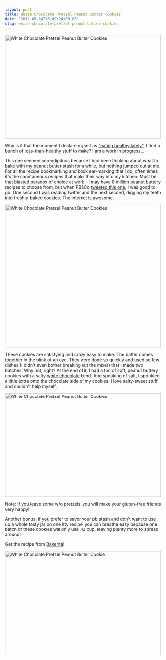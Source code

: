 ```yaml
---
layout: post
title: White Chocolate Pretzel Peanut Butter Cookies
date: '2012-05-24T15:49:20+00:00'
slug: white-chocolate-pretzel-peanut-butter-cookies
---
```

<a href="http://www.flickr.com/photos/kstar810/7263453212/" title="White Chocolate Pretzel Peanut Butter Cookies by kstar810, on Flickr"><img src="http://farm8.staticflickr.com/7075/7263453212_dc5dec7c34.jpg" width="500" height="333" alt="White Chocolate Pretzel Peanut Butter Cookies"></a>

Why is it that the moment I declare myself as <a href="http://www.cpbgallery.com/">"eating healthy lately"</a>, I find a bunch of less-than-healthy stuff to make? I am a work in progress...

This one seemed serendipitous because I had been thinking about what to bake with my peanut butter stash for a while, but nothing jumped out at me. For all the recipe bookmarking and book ear-marking that I do, often times it's the spontaneous recipes that make their way into my kitchen. Must be that blasted paradox of choice at work - I may have 8 million peanut buttery recipes to choose from, but when PB&Co <a href="https://twitter.com/peanutbutterco/status/205660015745433601">tweeted this one</a>, I was good to go. One second I was reading twitter and the next second, digging my teeth into freshly-baked cookies. The internet is awesome.

<a href="http://www.flickr.com/photos/kstar810/7263451570/" title="White Chocolate Pretzel Peanut Butter Cookies by kstar810, on Flickr"><img src="http://farm8.staticflickr.com/7073/7263451570_673f52399f.jpg" width="500" height="458" alt="White Chocolate Pretzel Peanut Butter Cookies"></a>

These cookies are satisfying and crazy easy to make. The batter comes together in the blink of an eye. They were done so quickly and used so few dishes (I didn't even bother breaking out the mixer) that I made two batches. Why not, right? At the end of it, I had a ton of soft, peanut buttery cookies with a salty <a href="http://ilovepeanutbutter.com/index.php/peanut-butter-1/whitechocolatewonderful.html">white chocolate</a> bend. And speaking of salt, I sprinkled a little extra onto the chocolate side of my cookies. I love salty-sweet stuff and couldn't help myself.

<a href="http://www.flickr.com/photos/kstar810/7263452626/" title="White Chocolate Pretzel Peanut Butter Cookies by kstar810, on Flickr"><img src="http://farm8.staticflickr.com/7230/7263452626_d8421c525f.jpg" width="500" height="333" alt="White Chocolate Pretzel Peanut Butter Cookies"></a>

Note: If you leave some w/o pretzels, you will make your gluten-free friends very happy!

Another bonus: if you prefer to savor your pb stash and don't want to use up a whole tasty jar on one itty recipe, you can breathe easy because one batch of these cookies will only use 1/2 cup, leaving plenty more to spread around!

Get the recipe from <a href="http://www.bakerita.com/?p=1528">Bakerita</a>!

<a href="http://www.flickr.com/photos/kstar810/7263454284/" title="White Chocolate Pretzel Peanut Butter Cookie by kstar810, on Flickr"><img src="http://farm9.staticflickr.com/8003/7263454284_0b0563d458.jpg" width="500" height="333" alt="White Chocolate Pretzel Peanut Butter Cookie"></a>
